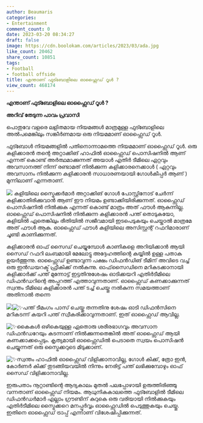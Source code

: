 ```yaml
---
author: Beaumaris
categories:
- Entertainment
comment_count: 0
date: 2023-03-20 08:34:27
draft: false
image: https://cdn.boolokam.com/articles/2023/03/ada.jpg
like_count: 20462
share_count: 10851
tags:
- Football
- football offside
title: എന്താണ് ഫുട്ബോളിലെ ഓഫ്സൈഡ് റൂൾ ?
view_count: 468174
---
```


**എന്താണ് ഫുട്ബോളിലെ ഓഫ്സൈഡ് റൂൾ ?**

**അറിവ് തേടുന്ന പാവം പ്രവാസി**

പൊതുവേ വളരെ ലളിതമായ നിയമങ്ങൾ മാത്രമുള്ള ഫുട്ബോളിലെ അൽപമെങ്കിലും സങ്കീർണമായ ഒരു നിയമമാണ് ഓഫ്സൈഡ് റൂൾ.

ഫുട്ബോൾ നിയമങ്ങളിൽ പതിനൊന്നാമത്തെ നിയമമാണ് ഓഫ്സൈഡ് റൂൾ. ഒരു കളിക്കാരൻ തന്റെ അറ്റാക്കിങ് ഹാഫിൽ ഓഫ്സൈഡ് പൊസിഷനിൽ ആണ് എന്നത് കൊണ്ട് അർത്ഥമാക്കുന്നത് അയാൾ എതിർ ടീമിലെ ഏറ്റവും അവസാനത്ത് നിന്ന് രണ്ടാമത് നിൽക്കുന്ന കളിക്കാരനെക്കാൾ ( ഏറ്റവും അവസാനം നിൽക്കുന്ന കളിക്കാരൻ സാധാരണയായി ഗോൾകീപ്പർ ആണ് ) മുന്നിലാണ് എന്നതാണ്.

![](https://cdn.boolokam.com/articles/2023/03/ada.jpg) കളിയിലെ സ്ട്രൈക്കർമാർ അറ്റാക്കിങ് ഗോൾ പോസ്റ്റിനോട് ചേർന്ന് കളിക്കാതിരിക്കുവാൻ ആണ് ഈ നിയമം ഉണ്ടാക്കിയിരിക്കുന്നത്. ഓഫ്സൈഡ് പൊസിഷനിൽ നിൽക്കുക എന്നത് കൊണ്ട് മാത്രം അത് ഫൗൾ ആകുന്നില്ല. ഓഫ്സൈഡ് പൊസിഷനിൽ നിൽക്കുന്ന കളിക്കാരൻ പന്ത് തൊടുകയോ, കളിയിൽ ഏതെങ്കിലും രീതിയിൽ സജീവമായി ഇടപെടുകയും ചെയ്താൽ മാത്രമേ അത് ഫൗൾ ആകു. ഓഫ്സൈഡ് ഫൗൾ കളിയിലെ അസിസ്റ്റന്റ് റഫറിമാരാണ് ചൂണ്ടി കാണിക്കുന്നത്.

കളിക്കാരൻ ഓഫ് സൈഡ് ചെയ്യുമ്പോൾ കാണികളെ അറിയിക്കാൻ ആയി സൈഡ് റഫറി ലംബമായി മേലോട്ടു അദ്ദേഹത്തിന്റെ കയ്യിൽ ഉള്ള പതാക ഉയർത്തുന്നു. ഓഫ്സൈഡ് ഉണ്ടാവുന്ന പക്ഷം ഡിഫൻഡിങ് ടീമിന് അവിടെ വച്ച് ഒരു ഇൻഡയറക്ട് ഫ്രീകിക്ക് നൽകുന്നു. ഓഫ്‌സൈഡിനെ മറികടക്കാനായി കളിക്കാർക്ക് പന്ത് മുന്നോട്ട് ഇട്ടതിനുശേഷം ഓടിക്കയറി എതിർടീമിലെ ഡിഫൻഡറിന്റെ അപ്പുറത്ത് എത്താവുന്നതാണ്. ഓഫ്സൈഡ് കണക്കാക്കുന്നത് സ്വന്തം ടീമിലെ കളിക്കാരൻ പന്ത് ടച്ച് ചെയ്തു നൽകുന്ന സമയത്താണ് അതിനാൽ തന്നെ

![](https://cdn.boolokam.com/articles/2023/03/affff.jpg)![✨](https://static.xx.fbcdn.net/images/emoji.php/v9/t7b/1.5/16/2728.png)പന്ത് ടീമംഗം പാസ് ചെയ്തു തന്നതിനു ശേഷം ഓടി ഡിഫൻസിനെ മറികടന്ന് കയറി പന്ത് സ്വീകരിക്കാവുന്നതാണ്. ഇത് ഓഫ്സൈഡ് ആവില്ല.

![✨](https://static.xx.fbcdn.net/images/emoji.php/v9/t7b/1.5/16/2728.png)കൈകൾ ഒഴികെയുള്ള ഏതൊരു ശരീരഭാഗവും അവസാന ഡിഫൻഡറേയും കടന്നാണ് നിൽക്കുന്നതെങ്കിൽ അത് ഓഫ്സൈഡ് ആയി കണക്കാക്കപ്പെടും. കൃത്യമായി ഓഫ്സൈഡിൽ പെടാതെ സ്വയം പൊസിഷൻ ചെയ്യുന്നത് ഒരു സ്ട്രൈക്കറുടെ മിടുക്കാണ്.

![✨](https://static.xx.fbcdn.net/images/emoji.php/v9/t7b/1.5/16/2728.png)സ്വന്തം ഹാഫിൽ ഓഫ്സൈഡ് വിളിക്കാനാവില്ല, ഗോൾ കിക്ക്, ത്രോ ഇൻ, കോർണർ കിക്ക് തുടങ്ങിയവയിൽ നിന്നും നേരിട്ട് പന്ത് ലഭിക്കുമ്പോഴും ഓഫ് സൈഡ് വിളിക്കാനാവില്ല.

ഇരുപതാം നൂറ്റാണ്ടിന്റെ ആദ്യകാലം മുതൽ പലപ്പോഴായി ഉരുത്തിരിഞ്ഞു വന്നതാണ് ഓഫ്സൈഡ് നിയമം. ആധുനികകാലത്തെ ഫുട്ബോളിൽ ടീമിലെ ഡിഫൻഡർമാർ എല്ലാം ഗ്രൗണ്ടിന് കുറുകെ ഒരു വരിയായി നിൽക്കുകയും എതിർടീമിലെ സ്ട്രൈക്കറെ മനപ്പൂർവ്വം ഓഫ്സൈഡിൽ പെടുത്തുകയും ചെയ്തു. ഇതിനെ ഓഫ്സൈഡ് ട്രാപ്പ് എന്നാണ് വിശേഷിപ്പിക്കുന്നത്.